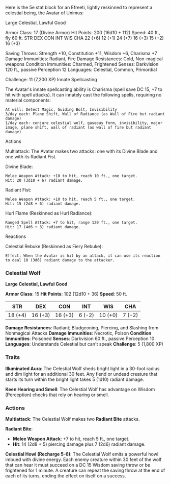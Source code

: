 Here is the 5e stat block for an Efreeti, lightly reskinned to represent a celestial being, the Avatar of Unimus:

Large Celestial, Lawful Good

Armor Class: 17 (Divine Armor) Hit Points: 200 (16d10 + 112) Speed: 40 ft., fly 60 ft.
STR	DEX	CON	INT	WIS	CHA
22 (+6)	12 (+1)	24 (+7)	16 (+3)	15 (+2)	16 (+3)

Saving Throws: Strength +10, Constitution +11, Wisdom +6, Charisma +7 Damage Immunities: Radiant, Fire Damage Resistances: Cold, Non-magical weapons Condition Immunities: Charmed, Frightened Senses: Darkvision 120 ft., passive Perception 12 Languages: Celestial, Common, Primordial 

Challenge: 11 (7,200 XP)
Innate Spellcasting

The Avatar's innate spellcasting ability is Charisma (spell save DC 15, +7 to hit with spell attacks). It can innately cast the following spells, requiring no material components:

    At will: Detect Magic, Guiding Bolt, Invisibility
    3/day each: Plane Shift, Wall of Radiance (as Wall of Fire but radiant damage)
    1/day each: conjure celestial wolf, gaseous form, invisibility, major image, plane shift, wall of radiant (as wall of fire but radiant damage)

Actions

Multiattack: The Avatar makes two attacks: one with its Divine Blade and one with its Radiant Fist.

Divine Blade:

    Melee Weapon Attack: +10 to hit, reach 10 ft., one target.
    Hit: 20 (3d10 + 6) radiant damage.

Radiant Fist:

    Melee Weapon Attack: +10 to hit, reach 5 ft., one target.
    Hit: 15 (2d8 + 6) radiant damage.

Hurl Flame (Reskinned as Hurl Radiance):

    Ranged Spell Attack: +7 to hit, range 120 ft., one target.
    Hit: 17 (4d6 + 3) radiant damage.

Reactions

Celestial Rebuke (Reskinned as Fiery Rebuke):

    Effect: When the Avatar is hit by an attack, it can use its reaction to deal 10 (3d6) radiant damage to the attacker.



### **Celestial Wolf**

**Large Celestial, Lawful Good**

**Armor Class**: 15 **Hit Points**: 102 (12d10 + 36) **Speed**: 50 ft.

|STR|DEX|CON|INT|WIS|CHA|
|---|---|---|---|---|---|
|18 (+4)|16 (+3)|16 (+3)|6 (-2)|10 (+0)|7 (-2)|

**Damage Resistances**: Radiant; Bludgeoning, Piercing, and Slashing from Nonmagical Attacks **Damage Immunities**: Necrotic, Poison 
**Condition Immunities**: Poisoned **Senses**: Darkvision 60 ft., passive Perception 10 **Languages**: Understands Celestial but can't speak **Challenge**: 5 (1,800 XP)

### **Traits**

**Illuminated Aura**: The Celestial Wolf sheds bright light in a 30-foot radius and dim light for an additional 30 feet. Any fiend or undead creature that starts its turn within the bright light takes 5 (1d10) radiant damage.

**Keen Hearing and Smell**: The Celestial Wolf has advantage on Wisdom (Perception) checks that rely on hearing or smell.

### **Actions**

**Multiattack**: The Celestial Wolf makes two **Radiant Bite** attacks.

**Radiant Bite**:

- **Melee Weapon Attack**: +7 to hit, reach 5 ft., one target.
- **Hit**: 14 (2d8 + 5) piercing damage plus 7 (2d6) radiant damage.

**Celestial Howl (Recharge 5-6)**: The Celestial Wolf emits a powerful howl imbued with divine energy. Each enemy creature within 30 feet of the wolf that can hear it must succeed on a DC 15 Wisdom saving throw or be frightened for 1 minute. A creature can repeat the saving throw at the end of each of its turns, ending the effect on itself on a success.